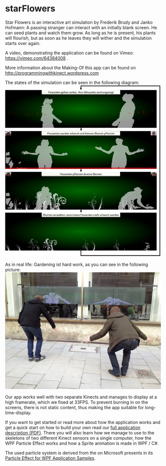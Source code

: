 starFlowers
===========
Star Flowers is an interactive art simulation by Frederik Brudy and Janko Hofmann: A passing stranger can interact with an initially blank screen. He can seed plants and watch them grow. As long as he is present, his plants will flourish, but as soon as he leaves they will wither and the simulation starts over again. 

A video, demonstrating the application can be found on Vimeo: https://vimeo.com/64384008 . 

More information about the Making-Of this app can be found on http://programmingwithkinect.wordpress.com

The states of the simulation can be seen in the following diagram:
![States of the StarFlowers App by Frederik Brudy and Janko Hofmann](StarFlowers-appstates-brudy-hofmann.jpg "TStates of the StarFlowers Kinect application by Frederik Brudy and Janko Hofmann. 1st image: Walking strangers pass the public displays, their outline will be displayed. 2nd image: Users are regcognized and can seed plants with the particle systems in their hands. 3rd image: Users seed plants. 4th image: plants wither as soon as no user is present anymore.")

As in real life: Gardening ist hard work, as you can see in the following picture:
![people bending in front of public screen o seed plants for StarFlowers App](starflowers-hard-work.jpg "Gardening ist hard work, if you want to do it right.")

Our app works well with two separate Kinects and manages to display at a high framerate, which we fixed at 33FPS. To prevent burning in on the screens, there is not static content, thus making the app suitable for long-time-display.

If you want to get started or read more about how the application works and get a quick start on how to build your own read our <a href="StarFlowersDeliverable.pdf">full application description (PDF)</a>. There you will also learn how we manage to use to the skeletons of two different Kinect sensors on a single computer, how the WPF Particle Effect works and how a Sprite animation is made in WPF / C#.

The used particle system is derived from the on Microsoft presents in its <a href="http://msdn.microsoft.com/en-us/library/vstudio/ms771772(v=vs.90).aspx">Particle Effect for WPF Application Samples</a>.